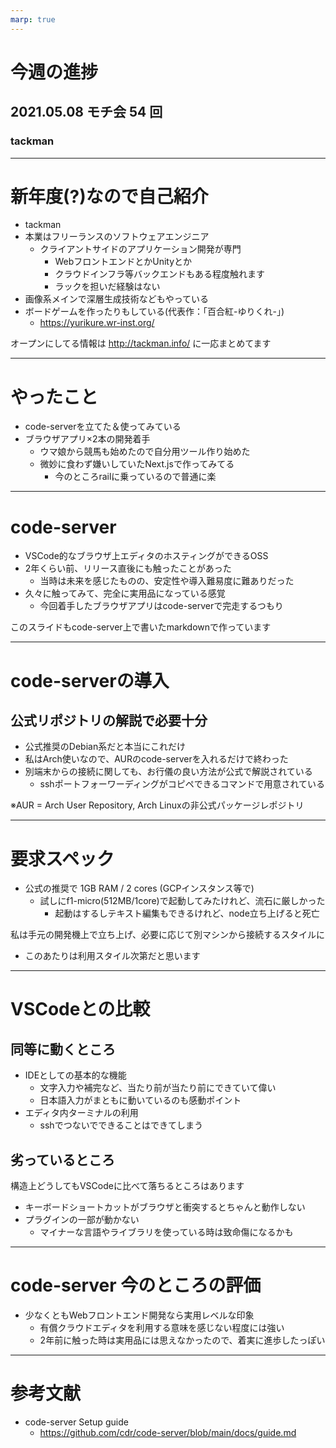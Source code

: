 ```yaml
---
marp: true
---
```


# 今週の進捗

## 2021.05.08 モチ会 54 回

### tackman

---

# 新年度(?)なので自己紹介

- tackman
- 本業はフリーランスのソフトウェアエンジニア
  - クライアントサイドのアプリケーション開発が専門
    - WebフロントエンドとかUnityとか
    - クラウドインフラ等バックエンドもある程度触れます
    - ラックを担いだ経験はない
- 画像系メインで深層生成技術などもやっている
- ボードゲームを作ったりもしている(代表作：「百合紅-ゆりくれ-」)
  - https://yurikure.wr-inst.org/

オープンにしてる情報は http://tackman.info/ に一応まとめてます

---

# やったこと

- code-serverを立てた＆使ってみている
- ブラウザアプリ×2本の開発着手
  - ウマ娘から競馬も始めたので自分用ツール作り始めた
  - 微妙に食わず嫌いしていたNext.jsで作ってみてる
    - 今のところrailに乗っているので普通に楽

---

# code-server

- VSCode的なブラウザ上エディタのホスティングができるOSS
- 2年くらい前、リリース直後にも触ったことがあった
  - 当時は未来を感じたものの、安定性や導入難易度に難ありだった
- 久々に触ってみて、完全に実用品になっている感覚
  - 今回着手したブラウザアプリはcode-serverで完走するつもり


このスライドもcode-server上で書いたmarkdownで作っています

---

# code-serverの導入

## 公式リポジトリの解説で必要十分

- 公式推奨のDebian系だと本当にこれだけ
- 私はArch使いなので、AURのcode-serverを入れるだけで終わった
- 別端末からの接続に関しても、お行儀の良い方法が公式で解説されている
  - sshポートフォーワーディングがコピペできるコマンドで用意されている

※AUR = Arch User Repository,
Arch Linuxの非公式パッケージレポジトリ

---

# 要求スペック

- 公式の推奨で 1GB RAM / 2 cores (GCPインスタンス等で)
  - 試しにf1-micro(512MB/1core)で起動してみたけれど、流石に厳しかった
    - 起動はするしテキスト編集もできるけれど、node立ち上げると死亡

私は手元の開発機上で立ち上げ、必要に応じて別マシンから接続するスタイルに

- このあたりは利用スタイル次第だと思います

---

# VSCodeとの比較

## 同等に動くところ

- IDEとしての基本的な機能
  - 文字入力や補完など、当たり前が当たり前にできていて偉い
  - 日本語入力がまともに動いているのも感動ポイント
- エディタ内ターミナルの利用
  - sshでつないでできることはできてしまう

## 劣っているところ

構造上どうしてもVSCodeに比べて落ちるところはあります

- キーボードショートカットがブラウザと衝突するとちゃんと動作しない
- プラグインの一部が動かない
  - マイナーな言語やライブラリを使っている時は致命傷になるかも

---

# code-server 今のところの評価

- 少なくともWebフロントエンド開発なら実用レベルな印象
  - 有償クラウドエディタを利用する意味を感じない程度には強い
  - 2年前に触った時は実用品には思えなかったので、着実に進歩したっぽい

---

# 参考文献

- code-server Setup guide
  - https://github.com/cdr/code-server/blob/main/docs/guide.md